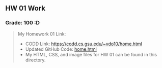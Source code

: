 ## HW 01 Work

### Grade: 100 :D

>My Homework 01 Link: 
>* CODD Link: https://codd.cs.gsu.edu/~vdo10/home.html
>* Updated GitHub Code: [home.html](https://github.com/odnaiviv/CSC4370/blob/main/home.html)
>* My HTML, CSS, and image files for HW 01 can be found in this directory.
